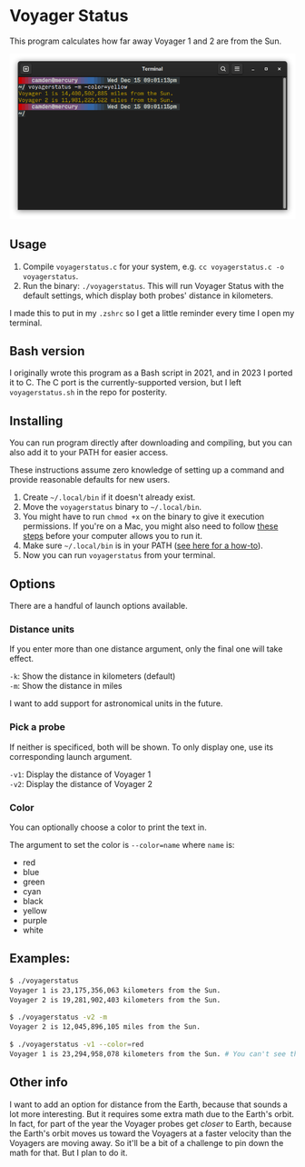 # Voyager Status

This program calculates how far away Voyager 1 and 2 are from the Sun.

![Example image showing the program in use with Voyager 1 and 2](/example.png)

## Usage

1. Compile `voyagerstatus.c` for your system, e.g. `cc voyagerstatus.c -o voyagerstatus`.
2. Run the binary: `./voyagerstatus`. This will run Voyager Status with the default settings, which display both probes' distance in kilometers.

I made this to put in my `.zshrc` so I get a little reminder every time I open my terminal.

## Bash version

I originally wrote this program as a Bash script in 2021, and in 2023 I ported it to C. The C port is the currently-supported version, but I left `voyagerstatus.sh` in the repo for posterity.

## Installing

You can run program directly after downloading and compiling, but you can also add it to your PATH for easier access.

These instructions assume zero knowledge of setting up a command and provide reasonable defaults for new users.

1. Create `~/.local/bin` if it doesn't already exist.
2. Move the `voyagerstatus` binary to `~/.local/bin`.
3. You might have to run `chmod +x` on the binary to give it execution permissions. If you're on a Mac, you might also need to follow [these steps](https://support.apple.com/guide/mac-help/open-a-mac-app-from-an-unidentified-developer-mh40616/mac) before your computer allows you to run it.
4. Make sure `~/.local/bin` is in your PATH ([see here for a how-to](https://www.howtogeek.com/658904/how-to-add-a-directory-to-your-path-in-linux/)).
5. Now you can run `voyagerstatus` from your terminal.

## Options

There are a handful of launch options available.

### Distance units

If you enter more than one distance argument, only the final one will take effect.

`-k`: Show the distance in kilometers (default)   
`-m`: Show the distance in miles   

I want to add support for astronomical units in the future.

### Pick a probe

If neither is specificed, both will be shown. To only display one, use its corresponding launch argument.

`-v1`: Display the distance of Voyager 1   
`-v2`: Display the distance of Voyager 2   

### Color

You can optionally choose a color to print the text in.

The argument to set the color is `--color=name` where `name` is:

* red
* blue
* green
* cyan
* black
* yellow
* purple
* white

## Examples:

```bash
$ ./voyagerstatus 
Voyager 1 is 23,175,356,063 kilometers from the Sun.
Voyager 2 is 19,281,902,403 kilometers from the Sun.
```

```bash
$ ./voyagerstatus -v2 -m
Voyager 2 is 12,045,896,105 miles from the Sun.
```

```bash
$ ./voyagerstatus -v1 --color=red
Voyager 1 is 23,294,958,078 kilometers from the Sun. # You can't see the color here on GitHub.
```

## Other info

I want to add an option for distance from the Earth, because that sounds a lot more interesting. But it requires some extra math due to the Earth's orbit. In fact, for part of the year the Voyager probes get *closer* to Earth, because the Earth's orbit moves us toward the Voyagers at a faster velocity than the Voyagers are moving away. So it'll be a bit of a challenge to pin down the math for that. But I plan to do it.
